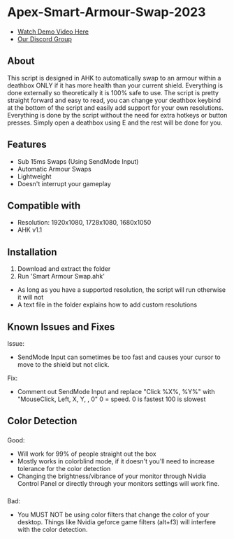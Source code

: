 # Apex-Smart-Armour-Swap-2023

- [Watch Demo Video Here](https://www.youtube.com/watch?v=3bRq1fnAXR4)
- [Our Discord Group](https://discord.com/invite/F5k5Et3EzN)
## About
This script is designed in AHK to automatically swap to an armour within a deathbox ONLY if it has more health than your current shield. Everything is done externally so theoretically it is 100% safe to use. The script is pretty straight forward and easy to read, you can change your deathbox keybind at the bottom of the script and easily add support for your own resolutions.
Everything is done by the script without the need for extra hotkeys or button presses. Simply open a deathbox using E and the rest will be done for you.

## Features
- Sub 15ms Swaps (Using SendMode Input)
- Automatic Armour Swaps
- Lightweight
- Doesn't interrupt your gameplay

## Compatible with
- Resolution: 1920x1080, 1728x1080, 1680x1050
- AHK v1.1

## Installation
1. Download and extract the folder
2. Run 'Smart Armour Swap.ahk'
- As long as you have a supported resolution, the script will run otherwise it will not
- A text file in the folder explains how to add custom resolutions

## Known Issues and Fixes
Issue:
- SendMode Input can sometimes be too fast and causes your cursor to move to the shield but not click.

Fix:
- Comment out SendMode Input and replace "Click %X%, %Y%" with "MouseClick, Left, X, Y, , 0" 0 = speed. 0 is fastest 100 is slowest

## Color Detection
###
Good:
- Will work for 99% of people straight out the box
- Mostly works in colorblind mode, if it doesn't you'll need to increase tolerance for the color detection
- Changing the brightness/vibrance of your monitor through Nvidia Control Panel or directly through your monitors settings will work fine.
### 
Bad:
- You MUST NOT be using color filters that change the color of your desktop. Things like Nvidia geforce game filters (alt+f3) will interfere with the color detection.

